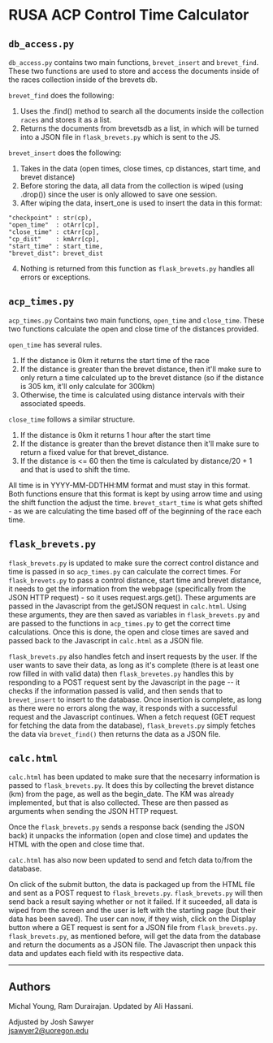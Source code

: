 # RUSA ACP Control Time Calculator

## `db_access.py`
`db_access.py` contains two main functions, `brevet_insert` and `brevet_find`. These two functions are used to store and access the documents inside of the races collection inside of the brevets db.

`brevet_find` does the following:
1. Uses the .find() method to search all the documents inside the collection `races` and stores it as a list.
2. Returns the documents from brevetsdb as a list, in which will be turned into a JSON file in `flask_brevets.py` which is sent to the JS.

`brevet_insert` does the following:
1. Takes in the data (open times, close times, cp distances, start time, and brevet distance)
2. Before storing the data, all data from the collection is wiped (using .drop()) since the user is only allowed to save one session.
3. After wiping the data, insert_one is used to insert the data in this format:

```
"checkpoint" : str(cp),
"open_time"  : otArr[cp],
"close_time" : ctArr[cp], 
"cp_dist"    : kmArr[cp],
"start_time" : start_time,
"brevet_dist": brevet_dist
```
4. Nothing is returned from this function as `flask_brevets.py` handles all errors or exceptions.


## `acp_times.py`
`acp_times.py` Contains two main functions, `open_time` and `close_time`. These two functions calculate the open and close time of the distances provided. 

`open_time` has several rules.
1. If the distance is 0km it returns the start time of the race
2. If the distance is greater than the brevet distance, then it'll make sure to only return a time calculated up to the brevet distance (so if the distance is 305 km, it'll only calculate for 300km)
3. Otherwise, the time is calculated using distance intervals with their associated speeds. 

`close_time` follows a similar structure.
1. If the distance is 0km it returns 1 hour after the start time
2. If the distance is greater than the brevet distance then it'll make sure to return a fixed value for that brevet_distance. 
3. If the distance is <= 60 then the time is calculated by distance/20 + 1 and that is used to shift the time. 

All time is in YYYY-MM-DDTHH:MM format and must stay in this format. Both functions ensure that this format is kept by using arrow time and using the shift function the adjust the time. `brevet_start_time` is what gets shifted - as we are calculating the time based off of the beginning of the race each time. 

## `flask_brevets.py`
`flask_brevets.py` is updated to make sure the correct control distance and time is passed in so `acp_times.py` can calculate the correct times. For `flask_brevets.py` to pass a control distance, start time and brevet distance, it needs to get the information from the webpage (specifically from the JSON HTTP request) - so it uses request.args.get(). These arguments are passed in the Javascript from the getJSON request in `calc.html`. Using these arguments, they are then saved as variables in `flask_brevets.py` and are passed to the functions in `acp_times.py` to get the correct time calculations. Once this is done, the open and close times are saved and passed back to the Javascript in `calc.html` as a JSON file.

`flask_brevets.py` also handles fetch and insert requests by the user. If the user wants to save their data, as long as it's complete (there is at least one row filled in with valid data) then `flask_brevetes.py` handles this by responding to a POST request sent by the Javascript in the page -- it checks if the information passed is valid, and then sends that to `brevet_insert` to insert to the database. Once insertion is complete, as long as there were no errors along the way, it responds with a successful request and the Javascript continues. When a fetch request (GET request for fetching the data from the database), `flask_brevets.py` simply fetches the data via `brevet_find()` then returns the data as a JSON file. 

## `calc.html`
`calc.html` has been updated to make sure that the necesarry information is passed to `flask_brevets.py`. It does this by collecting the brevet distance (km) from the page, as well as the begin_date. The KM was already implemented, but that is also collected. These are then passed as arguments when sending the JSON HTTP request.
 
Once the `flask_brevets.py` sends a response back (sending the JSON back) it unpacks the information (open and close time) and updates the HTML with the open and close time that. 

`calc.html` has also now been updated to send and fetch data to/from the database.

On click of the submit button, the data is packaged up from the HTML file and sent as a POST request to `flask_brevets.py`. `flask_brevets.py` will then send back a result saying whether or not it failed. If it suceeded, all data is wiped from the screen and the user is left with the starting page (but their data has been saved). The user can now, if they wish, click on the Display button where a GET request is sent for a JSON file from `flask_brevets.py`. `flask_brevets.py`, as mentioned before, will get the data from the database and return the documents as a JSON file. The Javascript then unpack this data and updates each field with its respective data.  

-----
## Authors

Michal Young, Ram Durairajan. Updated by Ali Hassani.

Adjusted by Josh Sawyer\
jsawyer2@uoregon.edu